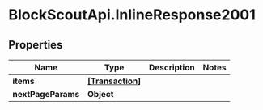 # BlockScoutApi.InlineResponse2001

## Properties
Name | Type | Description | Notes
------------ | ------------- | ------------- | -------------
**items** | [**[Transaction]**](Transaction.md) |  | 
**nextPageParams** | **Object** |  | 
